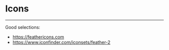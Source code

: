 # Icons
  -----

Good selections:
* https://feathericons.com
* https://www.iconfinder.com/iconsets/feather-2


